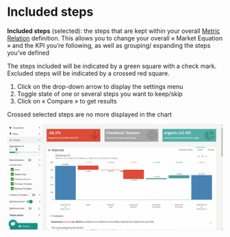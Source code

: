 # Included steps

**Included steps** (selected): the steps that are kept within your overall [Metric Relation](general/admin/input/metric_relation.md) definition. This allows you to change your overall « Market Equation » and the KPI you’re following, as well as grouping/ expanding the steps you’ve defined

The steps included will be indicated by a green square with a check mark.
Excluded steps will be indicated by a crossed red square.

1. Click on the drop-down arrow to display the settings menu
2. Toggle state of one or several steps you want to keep/skip
3. Click on « Compare » to get results

Crossed selected steps are no more displayed in the chart

![included_steps](images/IncludedSteps-Compare-GIF.gif)
